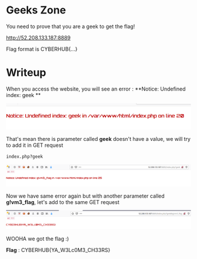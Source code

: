 # Geeks Zone

You need to prove that you are a geek to get the flag!

http://52.208.133.187:8889

Flag format is CYBERHUB{...}

# Writeup

When you access the website, you will see an error : **Notice: Undefined index: geek **
 
 ![error](1.png)

That's mean there is parameter called **geek** doesn't have a value, we will try to add it in GET request

```
index.php?geek
```

 ![another_error](2.png)

Now we have same error again but with another parameter called **g!vm3_flag**, let's add to the same GET request

 ![flag](3.png)

WOOHA we got the flag :)

**Flag** : CYBERHUB{YA_W3Lc0M3_CH33RS} 
